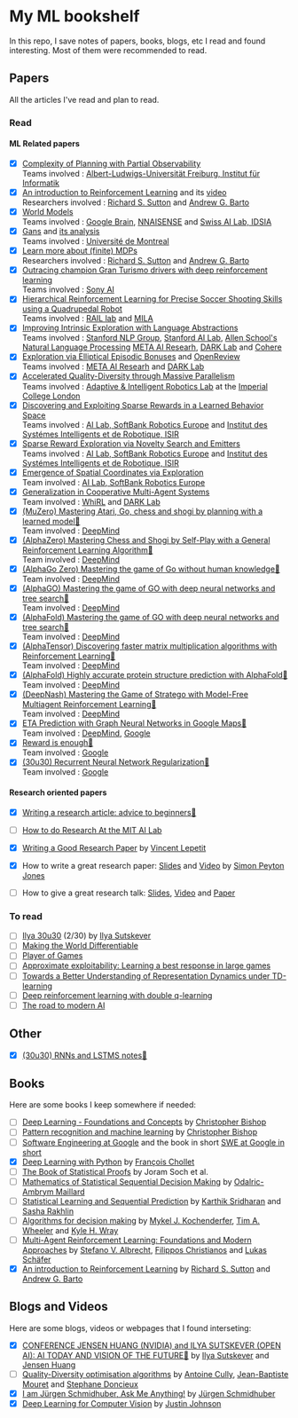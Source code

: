 # My ML bookshelf
In  this repo, I save notes of papers, books, blogs, etc I read and found interesting. Most of them were recommended to read.

## Papers
All the articles I've read and plan to read.<br>
### Read
#### ML Related papers
  - [x] [Complexity of Planning with Partial Observability](https://www.aaai.org/Papers/ICAPS/2004/ICAPS04-041.pdf) <br>
    Teams involved : [Albert-Ludwigs-Universität Freiburg, Institut für Informatik](https://www.informatik.uni-freiburg.de/)
  - [x] [An introduction to Reinforcement Learning](http://incompleteideas.net/book/bookdraft2017nov5.pdf) and its [video](https://www.youtube.com/watch?v=LyCpuLikLyQ&ab_channel=WeiWei) <br>
    Researchers involved : [Richard S. Sutton](http://incompleteideas.net/) and [Andrew G. Barto](https://people.cs.umass.edu/~barto/)
  - [x] [World Models](https://arxiv.org/pdf/1803.10122.pdf) <br>
    Teams involved : [Google Brain](https://research.google/teams/brain/), [NNAISENSE](https://nnaisense.com/) and [Swiss AI Lab, IDSIA](https://www.idsia.ch/)
  - [x] [Gans](https://arxiv.org/pdf/1406.2661.pdf) and [its analysis](https://www.youtube.com/watch?v=eyxmSmjmNS0&ab_channel=YannicKilcher) <br>
    Teams involved : [Université de Montreal](https://diro.umontreal.ca/accueil/)
  - [x] [Learn more about (finite) MDPs](http://incompleteideas.net/book/bookdraft2017nov5.pdf) <br>
    Researchers involved : [Richard S. Sutton](http://incompleteideas.net/) and [Andrew G. Barto](https://people.cs.umass.edu/~barto/)
  - [x] [Outracing champion Gran Turismo drivers with deep reinforcement learning](https://www.nature.com/articles/s41586-021-04357-7) <br>
    Teams involved : [Sony AI](https://ai.sony/)
  - [x] [Hierarchical Reinforcement Learning for Precise Soccer Shooting Skills using a Quadrupedal Robot](https://arxiv.org/pdf/2208.01160.pdf) <br>
    Teams involved : [RAIL lab](http://rail.eecs.berkeley.edu/) and [MILA](https://mila.quebec/en/)
  - [x] [Improving Intrinsic Exploration with Language Abstractions](https://arxiv.org/pdf/2202.08938.pdf) <br>
    Teams involved : [Stanford NLP Group](https://nlp.stanford.edu/), [Stanford AI Lab](https://ai.stanford.edu/), [Allen School's Natural Language Processing](https://www.cs.washington.edu/research/nlp) [META AI Researh](https://ai.facebook.com/), [DARK Lab](https://ucldark.com/) and [Cohere](https://cohere.ai/)
  - [x] [Exploration via Elliptical Episodic Bonuses](https://arxiv.org/pdf/2210.05805.pdf) and [OpenReview](https://openreview.net/forum?id=Xg-yZos9qJQ) <br>
  Teams involved : [META AI Researh](https://ai.facebook.com/) and [DARK Lab](https://ucldark.com/)
  - [x] [Accelerated Quality-Diversity through Massive Parallelism](https://arxiv.org/pdf/2202.01258.pdf) <br>
    Teams involved : [Adaptive & Intelligent Robotics Lab](https://www.imperial.ac.uk/adaptive-intelligent-robotics/publications/) at the [Imperial College London](https://www.imperial.ac.uk/)
  - [x] [Discovering and Exploiting Sparse Rewards in a Learned Behavior Space](https://arxiv.org/pdf/2111.01919.pdf) <br>
    Teams involved : [AI Lab, SoftBank Robotics Europe](https://www.softbankrobotics.com/) and [Institut des Systémes Intelligents et de Robotique, ISIR](https://www.isir.upmc.fr/equipes/amac/)
  - [x] [Sparse Reward Exploration via Novelty Search and Emitters](https://arxiv.org/pdf/2102.03140.pdf) <br>
    Teams involved : [AI Lab, SoftBank Robotics Europe](https://www.softbankrobotics.com/) and [Institut des Systémes Intelligents et de Robotique, ISIR](https://www.isir.upmc.fr/equipes/amac/)
  - [x] [Emergence of Spatial Coordinates via Exploration](https://arxiv.org/pdf/2010.15469.pdf) <br>
    Team involved : [AI Lab, SoftBank Robotics Europe](https://www.softbankrobotics.com/)
  - [x] [Generalization in Cooperative Multi-Agent Systems](https://arxiv.org/pdf/2202.00104.pdf) <br>
    Team involved : [WhiRL](http://whirl.cs.ox.ac.uk/index.html) and [DARK Lab](https://ucldark.com/)
  - [x] [(MuZero) Mastering Atari, Go, chess and shogi by planning with a learned model📝](./WebPages/(MuZero)%20Mastering%20Atari%2C%20Go%2C%20chess%20and%20shogi%20by%20p%207bd57d21e0bf4b8fa23fad8842ded445.md) <br>
    Team involved : [DeepMind](https://deepmind.com/)
  - [x] [(AlphaZero) Mastering Chess and Shogi by Self-Play with a General Reinforcement Learning Algorithm📝](./WebPages/(AlphaZero)%20Mastering%20Chess%20and%20Shogi%20by%20Self-Play%206460966613664c28af351340322afdce.md) <br>
    Team involved : [DeepMind](https://deepmind.com/)
  - [x] [(AlphaGo Zero) Mastering the game of Go without human knowledge📝](./WebPages/(AlphaGO%20Zero)%20Mastering%20the%20game%20of%20Go%20without%20hu%20558133da88ee461b8107d36fddcf6ea0.md) <br>
    Team involved : [DeepMind](https://deepmind.com/)
  - [x] [(AlphaGO) Mastering the game of GO with deep neural networks and tree search📝](./WebPages/(AlphaGO)%20Mastering%20the%20game%20of%20GO%20with%20deep%20neura%20f71f9f55522545b58de0d7e1c0410492.md) <br>
    Team involved : [DeepMind](https://deepmind.com/)
  - [x] [(AlphaFold) Mastering the game of GO with deep neural networks and tree search📝](./WebPages/(AlphaGO)%20Mastering%20the%20game%20of%20GO%20with%20deep%20neura%20f71f9f55522545b58de0d7e1c0410492.md) <br>
    Team involved : [DeepMind](https://deepmind.com/)
  - [x] [(AlphaTensor) Discovering faster matrix multiplication algorithms with Reinforcement Learning📝](./WebPages/(AlphaTensor)%20Discovering%20faster%20matrix%20multiplica%206e5d564f0366440697a1de1fa4b2d2f6.md)<br>
    Team involved : [DeepMind](https://deepmind.com/)
  - [x] [(AlphaFold) Highly accurate protein structure prediction with AlphaFold📝](./WebPages/(AlphaFold)%20Highly%20accurate%20protein%20structure%20pred%20a6b0bd2932304666ae55f0a0aef1f220.md)<br>
    Team involved : [DeepMind](https://deepmind.com/)
  - [x] [(DeepNash) Mastering the Game of Stratego with Model-Free Multiagent Reinforcement Learning📝](./WebPages/(DeepNash)%20Mastering%20the%20game%20of%20Stratego%20with%20mod%20b064bddef212485db6f72bd3c67afd49.md)<br>
    Team involved : [DeepMind](https://deepmind.com/)
  - [x] [ETA Prediction with Graph Neural Networks in Google Maps📝](./WebPages/ETA%20Prediction%20with%20Graph%20Neural%20Networks%20in%20Googl%208403ba3951514491adcd478f930cefc6.md)<br>
    Team involved : [DeepMind](https://deepmind.com/), [Google](https://research.google/)
  - [x] [Reward is enough📝](./WebPages/Reward%20is%20enough%207124d06520804f9dab3525e2eb6550bb.md)<br>
    Team involved : [Google](https://research.google/)
  - [x] [(30u30) Recurrent Neural Network Regularization📝](./WebPages/RECURRENT%20NEURAL%20NETWORK%20REGULARIZATION%20e83b1851ab7945e7a9fee0f37e566677.md)<br>
    Team involved : [Google](https://research.google/)

#### Research oriented papers
  - [x] [Writing a research article: advice to beginners📝](./WebPages/Writing%20a%20research%20article%20advice%20to%20beginners%20684ac4664202472c85c481886be1049a.md)<br>
  - [ ] [How to do Research At the MIT AI Lab](https://dspace.mit.edu/bitstream/handle/1721.1/41487/AI_WP_316.pdf)<br>
  - [x] [Writing a Good Research Paper](https://vincentlepetit.github.io/files/paper_writing.pdf) by [Vincent Lepetit](https://vincentlepetit.github.io/)<br>
  - [x] How to write a great research paper: [Slides](https://www.microsoft.com/en-us/research/uploads/prod/2016/07/How-to-write-a-great-research-paper.pdf) and [Video](https://www.microsoft.com/en-us/research/academic-program/write-great-research-paper/) by [Simon Peyton Jones](https://simon.peytonjones.org/)<br>
  - [ ] How to give a great research talk: [Slides](https://www.microsoft.com/en-us/research/uploads/prod/2016/07/How-to-give-a-great-research-talk.pdf), [Video](https://www.microsoft.com/en-us/research/academic-program/give-great-research-talk/) and [Paper](https://www.microsoft.com/en-us/research/wp-content/uploads/2016/08/giving-a-talk.pdf)<br>


### To read
  - [ ] [Ilya 30u30](https://arc.net/folder/D0472A20-9C20-4D3F-B145-D2865C0A9FEE) (2/30) by [Ilya Sutskever]()
  - [ ] [Making the World Differentiable](https://people.idsia.ch/~juergen/FKI-126-90_(revised)bw_ocr.pdf)
  - [ ] [Player of Games](https://arxiv.org/abs/2112.03178)
  - [ ] [Approximate exploitability: Learning a best response in large games](https://arxiv.org/abs/2004.09677)
  - [ ] [Towards a Better Understanding of Representation Dynamics under TD-learning](https://arxiv.org/abs/2305.18491)
  - [ ] [Deep reinforcement learning with double q-learning](https://scholar.google.com/citationsview_op=view_citation&hl=en&user=-8DNE4UAAAAJ&citation_for_view=-8DNE4UAAAAJ:iH-uZ7U-co4C)
  - [ ] [The road to modern AI](https://arxiv.org/ftp/arxiv/papers/2212/2212.11279.pdf)

## Other
  - [x] [(30u30) RNNs and LSTMS notes📝](./WebPages/RNN_LSTM.pdf)<br>

## Books
Here are some books I keep somewhere if needed:
  - [ ] [Deep Learning - Foundations and Concepts](https://www.bishopbook.com/) by [Christopher Bishop](https://scholar.google.com/citations?user=gsr-K3ADUvAC)<br>
  - [ ] [Pattern recognition and machine learning](https://www.microsoft.com/en-us/research/uploads/prod/2006/01/Bishop-Pattern-Recognition-and-Machine-Learning-2006.pdf) by [Christopher Bishop](https://scholar.google.com/citations?user=gsr-K3ADUvAC)<br>
  - [ ] [Software Engineering at Google](https://abseil.io/resources/swe-book) and the book in short [SWE at Google in short](https://arxiv.org/ftp/arxiv/papers/1702/1702.01715.pdf)
  - [x] [Deep Learning with Python](https://sourestdeeds.github.io/pdf/Deep%20Learning%20with%20Python.pdf) by [François Chollet](https://fchollet.com/)
  - [ ] [The Book of Statistical Proofs](https://statproofbook.github.io/) by Joram Soch et al.<br>
  - [ ] [Mathematics of Statistical Sequential Decision Making](https://hal.science/tel-02162189) by [Odalric-Ambrym Maillard](http://odalricambrymmaillard.neowordpress.fr/)<br>
  - [ ] [Statistical Learning and Sequential Prediction](https://www.mit.edu/~rakhlin/courses/stat928/stat928_notes.pdf) by [Karthik Sridharan](https://www.cs.cornell.edu/~sridharan/) and [Sasha Rakhlin](https://www.mit.edu/~rakhlin/)
  - [ ] [Algorithms for decision making](https://algorithmsbook.com/#outline) by [Mykel J. Kochenderfer](https://mykel.kochenderfer.com/), [Tim A. Wheeler](http://timallanwheeler.com/miniport/home.html) and [Kyle H. Wray](https://kylewray.com/)
  - [ ] [Multi-Agent Reinforcement Learning: Foundations and Modern Approaches](https://www.marl-book.com/) by [Stefano V. Albrecht](https://agents.inf.ed.ac.uk/stefano-albrecht/), [Filippos Christianos](https://fchristianos.com/) and [Lukas Schäfer](https://www.marl-book.com/) <br>
  - [x] [An introduction to Reinforcement Learning](http://incompleteideas.net/book/bookdraft2017nov5.pdf) by [Richard S. Sutton](http://incompleteideas.net/) and [Andrew G. Barto](https://people.cs.umass.edu/~barto/) <br>

## Blogs and Videos
Here are some blogs, videos or webpages that I found interseting:
  - [x] [CONFERENCE JENSEN HUANG (NVIDIA) and ILYA SUTSKEVER (OPEN AI): AI TODAY AND VISION OF THE FUTURE📝](./WebPages/Discussion%20Ilya%20x%20Jensen%2073db3112e6e34b4896dc9b97cc9ae961.md) by [Ilya Sutskever](https://www.cs.utoronto.ca/~ilya/) and [Jensen Huang](https://www.nvidia.com/fr-fr/)<br>
  - [ ] [Quality-Diversity optimisation algorithms](https://quality-diversity.github.io/) by [Antoine Cully](https://scholar.google.fr/citations?user=rZtJlPQAAAAJ&hl=fr), [Jean-Baptiste Mouret](https://members.loria.fr/JBMouret/) and [Stephane Doncieux](https://pages.isir.upmc.fr/sdoncieux/)<br>
  - [x] [I am Jürgen Schmidhuber, Ask Me Anything!](https://www.reddit.com/r/MachineLearning/comments/2xcyrl/i_am_j%C3%BCrgen_schmidhuber_ama/) by [Jürgen Schmidhuber](https://people.idsia.ch/~juergen/)<br>
  - [x] [Deep Learning for Computer Vision](https://www.youtube.com/watch?v=dJYGatp4SvA&list=PL5-TkQAfAZFbzxjBHtzdVCWE0Zbhomg7r&ab_channel=MichiganOnline) by [Justin Johnson](https://web.eecs.umich.edu/~justincj/) <br>
